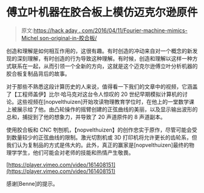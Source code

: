 # 傅立叶机器在胶合板上模仿迈克尔逊原件

> 原文:[https://hack aday . com/2016/04/11/Fourier-machine-mimics-Michel son-original-in-胶合板/](https://hackaday.com/2016/04/11/fourier-machine-mimics-michelson-original-in-plywood/)

创造和理解是如何相互作用的，这很有趣。有时创造的冲动来自对一个概念的新发现的深刻理解，有时创造的行为导致这种理解。有时候，创造和理解以这样一种方式联系在一起，从而引领一个全新的方向，这就是这个迈克尔逊傅立叶分析机器的胶合板复制品背后的故事。

对于那些不熟悉这段计算历史的人来说，值得看一下我们的文章中的视频，它涵盖了【工程师盖伊】比尔·哈马克对这台令人惊叹的 20 世纪早期模拟计算机的讨论。这些视频在[nopvelthuizen]开始攻读物理教育学位时，在他上的一堂数学课上被展示给了他。由凸轮操作的摇臂创建的正弦曲线的美丽，以及显示输出波形的总和，捕捉到了他的想象力，并导致了 20 声道原件的 8 声道副本。

使用胶合板和 CNC 刳刨机，【nopvelthuizen】的创作忠实于原作，尽管可能会受到数量较少的正弦曲线的限制。激光切割机或 3D 打印机将允许更长的齿轮系，但我们认为复制品的方式是伟大的。此外，真正的赢家是[nopvelthuizen]最终的物理学学生，他们可能会对老师的技能和热情产生敬畏。

[https://player.vimeo.com/video/161408151](https://player.vimeo.com/video/161408151)

感谢[Benne]的提示。